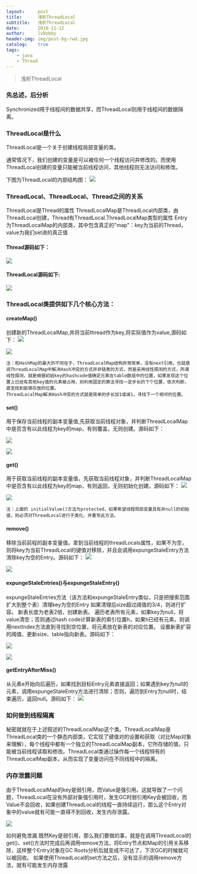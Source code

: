 ```yaml
---
layout:     post
title:      浅析ThreadLocal
subtitle:   浅析ThreadLocal
date:       2018-11-12
author:     lvDobby
header-img: img/post-bg-rwd.jpg
catalog:    true
tags:
    - java
    - Thread
---
```


> 浅析ThreadLocal

### 先总述，后分析
Synchronized用于线程间的数据共享，而ThreadLocal则用于线程间的数据隔离。

### ThreadLocal是什么
ThreadLocal是一个关于创建线程局部变量的类。

通常情况下，我们创建的变量是可以被任何一个线程访问并修改的。而使用ThreadLocal创建的变量只能被当前线程访问，其他线程则无法访问和修改。

下图为ThreadLocal的内部结构图：
![](https://timgsa.baidu.com/timg?image&quality=80&size=b9999_10000&sec=1542019650767&di=7f0c68b5a04cdc1ebd5476bd5fec5ee7&imgtype=0&src=http%3A%2F%2Fimage.bubuko.com%2Finfo%2F201810%2F20181030182602401788.png)

### ThreadLocal、ThreadLocal、Thread之间的关系
ThreadLocal是Thread的属性
ThreadLocalMap是ThreadLocal内部类，由ThreadLocal创建，Thread有ThreadLocal.ThreadLocalMap类型的属性
Entry为ThreadLocalMap的内部类，其中包含真正的"map"：key为当前的Thread，value为我们set进的真正值
#### Thread源码如下：
![](https://github.com/LvDobby/LvDobby.github.io/blob/master/img/ThreadLocal/thread.png)

#### ThreadLocal源码如下:
![](https://github.com/LvDobby/LvDobby.github.io/blob/master/img/ThreadLocal/threadlocal.png)

### ThreadLocal类提供如下几个核心方法：
#### createMap()
创建新的ThreadLocalMap,并将当前thread作为key,将实际值作为value,源码如下：
![](https://github.com/LvDobby/LvDobby.github.io/blob/master/img/ThreadLocal/createmap.png)

![](https://github.com/LvDobby/LvDobby.github.io/blob/master/img/ThreadLocal/threadloaclmap.png)
```
注：和HashMap的最大的不同在于，ThreadLocalMap结构非常简单，没有next引用，也就是说ThreadLocalMap中解决Hash冲突的方式并非链表的方式，而是采用线性探测的方式，所谓线性探测，就是根据初始key的hashcode值确定元素在table数组中的位置，如果发现这个位置上已经有其他key值的元素被占用，则利用固定的算法寻找一定步长的下个位置，依次判断，直至找到能够存放的位置。
ThreadLocalMap解决Hash冲突的方式就是简单的步长加1或减1，寻找下一个相邻的位置。
```
#### set()
用于保存当前线程的副本变量值,先获取当前线程对象，并判断ThreadLocalMap中是否含有以此线程为key的map，有则覆盖，无则创建。源码如下：

![](https://github.com/LvDobby/LvDobby.github.io/blob/master/img/ThreadLocal/set.png)

![](https://github.com/LvDobby/LvDobby.github.io/blob/master/img/ThreadLocal/threadlocalset.jpeg)
#### get()
用于获取当前线程的副本变量值，先获取当前线程对象，并判断ThreadLocalMap中是否含有以此线程为key的map，有则返回，无则初始化创建。源码如下：
![](https://github.com/LvDobby/LvDobby.github.io/blob/master/img/ThreadLocal/get.png)

![](https://github.com/LvDobby/LvDobby.github.io/blob/master/img/ThreadLocal/setinitalvalue.png)
```
注：上面的 initialValue()方法为protected，如果希望线程局部变量具有非null的初始值，则必须对ThreadLocal进行子类化，并重写此方法。
```
#### remove()
移除当前前程的副本变量值。拿到当前线程的threadLocals属性，如果不为空，则将key为当前ThreadLocal的键值对移除，并且会调用expungeStaleEntry方法清除key为空的Entry。源码如下：
![](https://github.com/LvDobby/LvDobby.github.io/blob/master/img/ThreadLocal/remove.png)

![](https://github.com/LvDobby/LvDobby.github.io/blob/master/img/ThreadLocal/threadlocalmapremove.png)
#### expungeStaleEntries()与expungeStaleEntry()
expungeStaleEntries方法（该方法和expungeStaleEntry类似，只是把搜索范围扩大到整个表）清理key为空的Entry
如果清理后size超过阈值的3/4，则进行扩容。
新表长度为老表2倍，创建新表。
遍历老表所有元素，如果key为null，将value清空；否则通过hash code计算新表的索引位置h，如果h已经有元素，则调用nextIndex方法直到寻找到空位置，将元素放在新表的对应位置。
设置新表扩容的阈值、更新size、table指向新表。源码如下：

![](https://github.com/LvDobby/LvDobby.github.io/blob/master/img/ThreadLocal/expungeStaleEntries.jpeg)

![](https://github.com/LvDobby/LvDobby.github.io/blob/master/img/ThreadLocal/expungeStaleEntry.jpeg)
#### getEntryAfterMiss()
从元素e开始向后遍历，如果找到目标Entry元素直接返回；如果遇到key为null的元素，调用expungeStaleEntry方法进行清除；否则，遍历到Entry为null时，结束遍历，返回null。源码如下：
![](https://github.com/LvDobby/LvDobby.github.io/blob/master/img/ThreadLocal/getentryaftermiss.png)

### 如何做到线程隔离
秘密就就在于上述叙述的ThreadLocalMap这个类。ThreadLocalMap是ThreadLocal类的一个静态内部类，它实现了键值对的设置和获取（对比Map对象来理解），每个线程中都有一个独立的ThreadLocalMap副本，它所存储的值，只能被当前线程读取和修改。ThreadLocal类通过操作每一个线程特有的ThreadLocalMap副本，从而实现了变量访问在不同线程中的隔离。

### 内存泄露问题
由于ThreadLocalMap的key是弱引用，而Value是强引用。这就导致了一个问题，ThreadLocal在没有外部对象强引用时，发生GC时弱引用Key会被回收，而Value不会回收，如果创建ThreadLocal的线程一直持续运行，那么这个Entry对象中的value就有可能一直得不到回收，发生内存泄露。

![](https://pic3.zhimg.com/v2-e57c1f07829acb9f53b0c650d78e566a_r.jpg)

如何避免泄漏
既然Key是弱引用，那么我们要做的事，就是在调用ThreadLocal的get()、set()方法时完成后再调用remove方法，将Entry节点和Map的引用关系移除，这样整个Entry对象在GC Roots分析后就变成不可达了，下次GC的时候就可以被回收。
如果使用ThreadLocal的set方法之后，没有显示的调用remove方法，就有可能发生内存泄露



